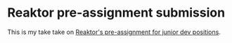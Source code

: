 # Reaktor pre-assignment submission

This is my take take on [Reaktor's pre-assignment for junior dev positions](https://www.reaktor.com/junior-dev-assignment/).